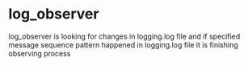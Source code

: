 # log_observer
log_observer is looking for changes in logging.log file and if specified message sequence
pattern happened in logging.log file it is finishing observing process
